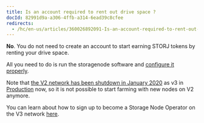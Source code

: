 ```yaml
---
title: Is an account required to rent out drive space ?
docId: 82991d9a-a306-4ffb-a314-6ead39c8cfee
redirects:
  - /hc/en-us/articles/360026892091-Is-an-account-required-to-rent-out-drive-space
---
```


**No**. You do not need to create an account to start earning STORJ tokens by renting your drive space.

All you need to do is run the storagenode software and [configure it properly](/node).

Note that [the V2 network has been shutdown in January 2020](https://forum.storj.io/t/v2-is-officially-shut-down/4250) as v3 in [Production](https://www.storj.io/blog/announcing-early-access-for-tardigrade) now, so it is not possible to start farming with new nodes on V2 anymore.

You can learn about how to sign up to become a Storage Node Operator on the V3 network [here](docId:kjMiGo7HTr4v_qwD5Iqc7).